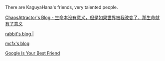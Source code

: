 There are KaguyaHana's friends, very talented people.

[ChaosAttractor's Blog - 生命本没有意义，但是如果世界被我改变了，那生命就有了意义](http://lostattractor.net)

[rabbit's blog |](http://rabbithh.life)

[mcfx's blog](https://mcfx.us)

[Google Is Your Best Friend](https://google.com)